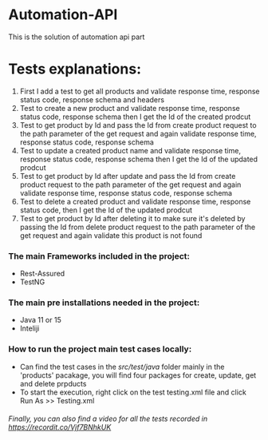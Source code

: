 # Automation-API
This is the solution of automation api part

# Tests explanations:
1. First I add a test to get all products and validate response time, response status  code, response schema and headers
2.  Test to create a new product and validate response time, response status  code, response schema then I get the Id of the created prodcut
3. Test to get product by Id and pass the Id from create product request to the path parameter of the get request and again validate response time, response status  code, response schema 
4. Test to update a created product name and validate response time, response status  code, response schema then I get the Id of the updated prodcut
5. Test to get product by Id after update and pass the Id from create product request to the path parameter of the get request and again validate response time, response status  code, response schema 
6. Test to delete a created product and validate response time, response status  code,  then I get the Id of the updated prodcut
7. Test to get product by Id after deleting it to make sure it's deleted by passing the Id from delete product request to the path parameter of the get request and again validate this product is not found
### The main Frameworks included in the project:
* Rest-Assured
* TestNG

### The main pre installations needed in the project:
* Java 11 or 15
* Inteliji


### How to run the project main test cases locally:

* Can find the test cases in the *src/test/java* folder mainly in the 'products' pacakage, you will find four packages for create, update, get and delete prpducts
* To start the execution, right click on the test testing.xml file and click Run As >> Testing.xml
###### Finally, you can also find a video for all the tests recorded in https://recordit.co/Vjf7BNhkUK
